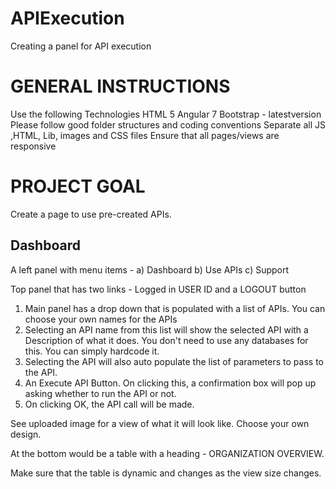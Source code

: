 # APIExecution
Creating a panel for API execution


GENERAL INSTRUCTIONS
====================
Use the following Technologies HTML 5 Angular 7 Bootstrap - latestversion
Please follow good folder structures and coding conventions
Separate all JS ,HTML, Lib, images and CSS files
Ensure that all pages/views are responsive

PROJECT GOAL
============

Create a page to use pre-created APIs.


Dashboard
----------
A left panel with menu items - a) Dashboard b) Use APIs c) Support

Top panel that has two links - Logged in USER ID and a LOGOUT button

1. Main panel has a drop down that is populated with a list of APIs. You can choose your own names for the APIs
2. Selecting an API name from this list will show the selected API with a Description of what it does. You don't need to use any databases for this. You can simply hardcode it.
3. Selecting the API will also auto populate the list of parameters to pass to the API.
4. An Execute API Button. On clicking this, a confirmation box will pop up asking whether to run the API or not.
5. On clicking OK, the API call will be made.

See uploaded image for a view of what it will look like. Choose your own design. 

At the bottom would be a table with a heading - ORGANIZATION OVERVIEW.

Make sure that the table is dynamic and changes as the view size changes.
